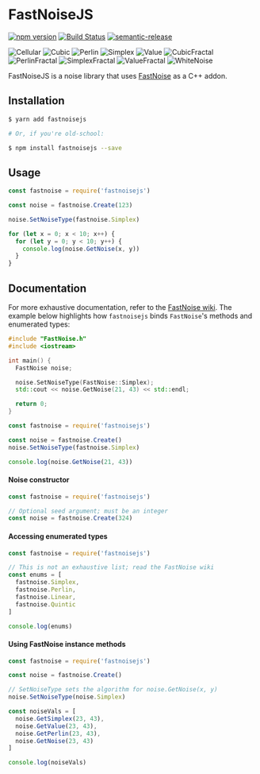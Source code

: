 # FastNoiseJS
[![npm version](https://badge.fury.io/js/fastnoisejs.svg)](https://badge.fury.io/js/fastnoisejs)
[![Build Status](https://travis-ci.org/ScottyFillups/FastNoiseJS.svg?branch=master)](https://travis-ci.org/ScottyFillups/FastNoiseJS)
[![semantic-release](https://img.shields.io/badge/%20%20%F0%9F%93%A6%F0%9F%9A%80-semantic--release-e10079.svg)](https://github.com/semantic-release/semantic-release)

![Cellular](https://unpkg.com/fastnoisejs@1.0.0/images/GetCellular.png)
![Cubic](https://unpkg.com/fastnoisejs@1.0.0/images/GetCubic.png)
![Perlin](https://unpkg.com/fastnoisejs@1.0.0/images/GetPerlin.png)
![Simplex](https://unpkg.com/fastnoisejs@1.0.0/images/GetSimplex.png)
![Value](https://unpkg.com/fastnoisejs@1.0.0/images/GetValue.png)
![CubicFractal](https://unpkg.com/fastnoisejs@1.0.0/images/GetCubicFractal.png)
![PerlinFractal](https://unpkg.com/fastnoisejs@1.0.0/images/GetPerlinFractal.png)
![SimplexFractal](https://unpkg.com/fastnoisejs@1.0.0/images/GetSimplexFractal.png)
![ValueFractal](https://unpkg.com/fastnoisejs@1.0.0/images/GetValueFractal.png)
![WhiteNoise](https://unpkg.com/fastnoisejs@1.0.0/images/GetWhiteNoise.png)

FastNoiseJS is a noise library that uses [FastNoise](https://github.com/Auburns/FastNoise) as a C++ addon.

## Installation

```bash
$ yarn add fastnoisejs

# Or, if you're old-school:

$ npm install fastnoisejs --save
```

## Usage

```js
const fastnoise = require('fastnoisejs')

const noise = fastnoise.Create(123)

noise.SetNoiseType(fastnoise.Simplex)

for (let x = 0; x < 10; x++) {
  for (let y = 0; y < 10; y++) {
    console.log(noise.GetNoise(x, y))
  }
}
```

## Documentation

For more exhaustive documentation, refer to the [FastNoise wiki](https://github.com/Auburns/FastNoise/wiki). The example below highlights how `fastnoisejs` binds `FastNoise`'s methods and enumerated types:

```cc
#include "FastNoise.h"
#include <iostream>

int main() {
  FastNoise noise;

  noise.SetNoiseType(FastNoise::Simplex);
  std::cout << noise.GetNoise(21, 43) << std::endl;

  return 0;
}
```

```js
const fastnoise = require('fastnoisejs')

const noise = fastnoise.Create()
noise.SetNoiseType(fastnoise.Simplex)

console.log(noise.GetNoise(21, 43))
```

#### Noise constructor

```js
const fastnoise = require('fastnoisejs')

// Optional seed argument; must be an integer
const noise = fastnoise.Create(324)
```

#### Accessing enumerated types

```js
const fastnoise = require('fastnoisejs')

// This is not an exhaustive list; read the FastNoise wiki
const enums = [
  fastnoise.Simplex,
  fastnoise.Perlin,
  fastnoise.Linear,
  fastnoise.Quintic
]

console.log(enums)
```

#### Using FastNoise instance methods

```js
const fastnoise = require('fastnoisejs')

const noise = fastnoise.Create()

// SetNoiseType sets the algorithm for noise.GetNoise(x, y)
noise.SetNoiseType(noise.Simplex)

const noiseVals = [
  noise.GetSimplex(23, 43),
  noise.GetValue(23, 43),
  noise.GetPerlin(23, 43),
  noise.GetNoise(23, 43)
]

console.log(noiseVals)
```
